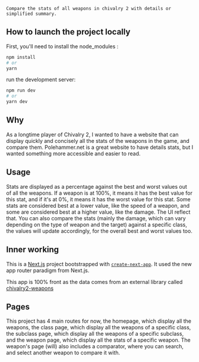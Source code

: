 ```
Compare the stats of all weapons in chivalry 2 with details or simplified summary.
```

## How to launch the project locally

First, you'll need to install the node_modules :

```bash
npm install
# or
yarn
```

run the development server:

```bash
npm run dev
# or
yarn dev
```

## Why

As a longtime player of Chivalry 2, I wanted to have a website that can display quickly and concisely all the stats of
the weapons in the game, and compare them. Polehammer.net is a great website to have details stats, but I wanted
something more accessible and easier to read.

## Usage

Stats are displayed as a percentage against the best and worst values out of all the weapons. If a
weapon is at 100%, it means it has the best value for this stat, and if it's at 0%, it means it has the worst value for
this stat. Some stats are considered best at a lower value, like the speed of a weapon, and some are considered best at
a higher value, like the damage. The UI reflect that.
You can also compare the stats (mainly the damage, which can vary depending on the type of weapon and the target)
against a specific class, the values will update accordingly, for the
overall best and worst values too.

## Inner working

This is a [Next.js](https://nextjs.org/) project bootstrapped
with [`create-next-app`](https://github.com/vercel/next.js/tree/canary/packages/create-next-app). It used the new app
router paradigm from Next.js.

This app is 100% front as the data comes from an external library
called [chivalry2-weapons](https://www.npmjs.com/package/chivalry2-weapons)

## Pages

This project has 4 main routes for now, the homepage, which display all the weapons, the class page, which display all
the weapons of a specific class, the subclass page, which display all the weapons of a specific subclass, and the weapon
page, which display all the stats of a specific weapon. The weapon's page (will) also includes a comparator, where you
can search, and select another weapon to compare it with.
